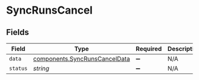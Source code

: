 # SyncRunsCancel


## Fields

| Field                                                                      | Type                                                                       | Required                                                                   | Description                                                                | Example                                                                    |
| -------------------------------------------------------------------------- | -------------------------------------------------------------------------- | -------------------------------------------------------------------------- | -------------------------------------------------------------------------- | -------------------------------------------------------------------------- |
| `data`                                                                     | [components.SyncRunsCancelData](../../models/shared/syncrunscanceldata.md) | :heavy_minus_sign:                                                         | N/A                                                                        |                                                                            |
| `status`                                                                   | *string*                                                                   | :heavy_minus_sign:                                                         | N/A                                                                        | cancelled                                                                  |